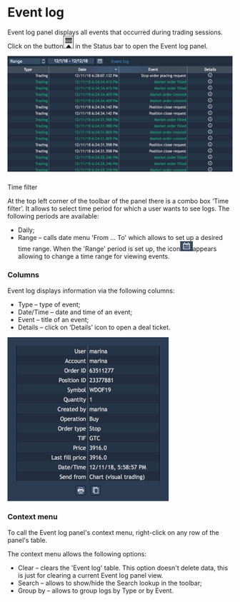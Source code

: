 # Event log

Event log panel displays all events that occurred during trading sessions. Click on the button![](../../.gitbook/assets/log.png)
in the Status bar to open the Event log panel.

![](../../.gitbook/assets/event-log.png)

### 
Time filter

At the top left corner of the toolbar of the panel there is a combo box ‘Time filter’. It allows to select time period for which a user wants to see logs. The following periods are available:

* Daily; 
* Range – calls date menu 'From ... To' which allows to set up a desired time range. When the 'Range' period is set up, the icon![](../../.gitbook/assets/range.png)appears allowing to change a time range for viewing events.

### Columns

Event log displays information via the following columns:

* Type – type of event;
* Date/Time – date and time of an event;
* Event – title of an event;
* Details – click on ‘Details’ icon to open a deal ticket. 

![](../../.gitbook/assets/deal-ticket.png)

### Context menu

To call the Event log panel's context menu, right-click on any row of the panel's table.

The context menu allows the following options:

* Clear – clears the 'Event log' table. This option doesn't delete data, this is just for clearing a current Event log panel view.
* Search – allows to show/hide the Search lookup in the toolbar;
* Group by – allows to group logs by Type or by Event.

